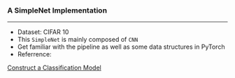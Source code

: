 ### A SimpleNet Implementation
---
* Dataset: CIFAR 10
* This `SimpleNet` is mainly composed of `CNN`
* Get familiar with the pipeline as well as some data structures in PyTorch
* Referrence:

[Construct a Classification Model](https://zhuanlan.zhihu.com/p/38236978)

